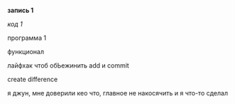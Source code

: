 **запись 1**

*код 1*

программа 1

функционал

лайфхак чтоб обЬежинить add и commit

create difference

я джун, мне доверили кео что, главное не накосячить и я что-то сделал
